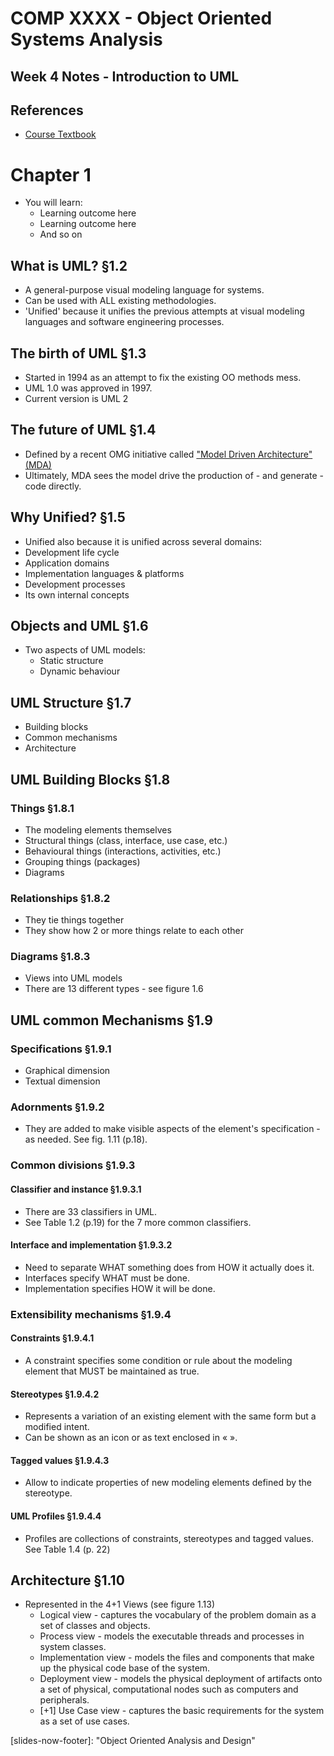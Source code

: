 # COMP XXXX - Object Oriented Systems Analysis #

## Week 4 Notes - Introduction to UML

## References

- [Course Textbook][textbook]

# Chapter 1 #
- You will learn:
	- Learning outcome here
	- Learning outcome here
	- And so on

## What is UML? &sect;1.2
- A general-purpose visual modeling language for systems.
- Can be used with ALL existing methodologies.
- 'Unified' because it unifies the previous attempts at visual modeling languages and software engineering processes.

## The birth of UML &sect;1.3
- Started in 1994 as an attempt to fix the existing OO methods mess.
- UML 1.0 was approved in 1997.
- Current version is UML 2

## The future of UML &sect;1.4
- Defined by a recent OMG initiative called ["Model Driven Architecture" (MDA)][MDA]
- Ultimately, MDA sees the model drive the production of - and generate - code directly.

## Why Unified? &sect;1.5
- Unified also because it is unified across several domains:
- Development life cycle
- Application domains
- Implementation languages & platforms
- Development processes
- Its own internal concepts

## Objects and UML &sect;1.6
- Two aspects of UML models:
	- Static structure
	- Dynamic behaviour

## UML Structure &sect;1.7
- Building blocks
- Common mechanisms
- Architecture

## UML Building Blocks &sect;1.8

### Things &sect;1.8.1
- The modeling elements themselves
- Structural things (class, interface, use case, etc.) 
- Behavioural things (interactions, activities, etc.)
- Grouping things (packages)
- Diagrams 

### Relationships &sect;1.8.2
- They tie things together
- They show how 2 or more things relate to each other

### Diagrams &sect;1.8.3
- Views into UML models
- There are 13 different types - see figure 1.6

## UML common Mechanisms &sect;1.9

### Specifications &sect;1.9.1
- Graphical dimension
- Textual dimension

### Adornments &sect;1.9.2
- They are added to make visible aspects of the element's specification - as needed. See fig. 1.11 (p.18).

### Common divisions &sect;1.9.3

#### Classifier and instance &sect;1.9.3.1
- There are 33 classifiers in UML.
- See Table 1.2 (p.19) for the 7 more common classifiers.

#### Interface and implementation &sect;1.9.3.2
- Need to separate WHAT something does from HOW it actually does it.
- Interfaces specify WHAT must be done.
- Implementation specifies HOW it will be done.

### Extensibility mechanisms &sect;1.9.4

#### Constraints &sect;1.9.4.1
-  A constraint specifies some condition or rule about the modeling element that MUST be maintained as true.

#### Stereotypes &sect;1.9.4.2
- Represents a variation of an existing element with the same form but a modified intent.
- Can be shown as an icon or as text enclosed in &laquo; &raquo;.

#### Tagged values &sect;1.9.4.3
- Allow to indicate properties of new modeling elements defined by the stereotype.

#### UML Profiles &sect;1.9.4.4
- Profiles are collections of constraints, stereotypes and tagged values. See Table 1.4 (p. 22)

## Architecture &sect;1.10
- Represented in the 4+1 Views (see figure 1.13)
	- Logical view - captures the vocabulary of the problem domain as a set of classes and objects.
	- Process view - models the executable threads and processes in system classes.
	- Implementation view - models the files and components that make up the physical code base of the system.
	- Deployment view - models the physical deployment of artifacts onto a set of physical, computational nodes such as computers and peripherals.
	- [+1] Use Case view - captures the basic requirements for the system as a set of use cases.

[MDA]: http://www.omg.org/mda "Model Driven Architecture"

[textbook]: http://www.amazon.ca/UML-Unified-Process-Object-Oriented-Addison-Wesley/dp/B00E286B8G/ref=sr_1_3?ie=UTF8&qid=1403202307&sr=8-3&keywords=uml+2+and+unified+process "Text book"

[slides-now-footer]: "Object Oriented Analysis and Design"